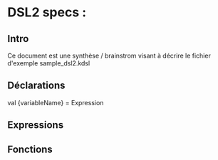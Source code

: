 # DSL2 specs :

## Intro

Ce document est une synthèse / brainstrom visant à décrire le fichier d'exemple sample_dsl2.kdsl


## Déclarations

val {variableName} = Expression


## Expressions





## Fonctions